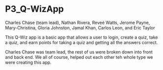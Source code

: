 # P3_Q-WizApp
Charles Chase (team lead), Nathan Rivera, Reveé Watts, Jerome Payne, Mary-Christina,
Gloria Johnston, Jamal Khan, Carlos Leon, and Eric Taylor

This Q-Wiz app is a basic app that allows a user to login, create a quiz, take a quiz,
and earn points for taking a quiz and getting all the answers correct.

Charles Chase was team lead, the rest of us were broken down into front and back end.
We all of course, helped out each other teh whole type we were creating this app.
